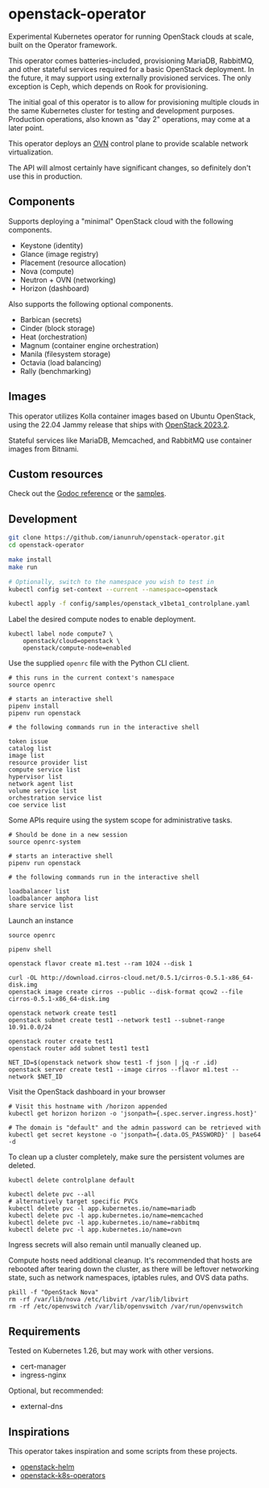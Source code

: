 # openstack-operator

Experimental Kubernetes operator for running OpenStack clouds at scale, built on the Operator framework.

This operator comes batteries-included, provisioning MariaDB, RabbitMQ, and other stateful services required
for a basic OpenStack deployment. In the future, it may support using externally provisioned services. The
only exception is Ceph, which depends on Rook for provisioning.

The initial goal of this operator is to allow for provisioning multiple clouds in the same Kubernetes cluster
for testing and development purposes. Production operations, also known as "day 2" operations, may come at a
later point.

This operator deploys an [OVN](https://www.ovn.org/en/architecture/) control plane to provide
scalable network virtualization.

The API will almost certainly have significant changes, so definitely don't use this in production.

## Components

Supports deploying a "minimal" OpenStack cloud with the following components.

* Keystone (identity)
* Glance (image registry)
* Placement (resource allocation)
* Nova (compute)
* Neutron + OVN (networking)
* Horizon (dashboard)

Also supports the following optional components.

* Barbican (secrets)
* Cinder (block storage)
* Heat (orchestration)
* Magnum (container engine orchestration)
* Manila (filesystem storage)
* Octavia (load balancing)
* Rally (benchmarking)

## Images

This operator utilizes Kolla container images based on Ubuntu OpenStack, using the 22.04 Jammy release that ships
with [OpenStack 2023.2](https://docs.openstack.org/2023.2/).

Stateful services like MariaDB, Memcached, and RabbitMQ use container images from Bitnami.

## Custom resources

Check out the [Godoc reference](https://pkg.go.dev/github.com/ianunruh/openstack-operator/api/v1beta1#ControlPlaneSpec) or
the [samples](https://github.com/ianunruh/openstack-operator/tree/master/config/samples).

## Development

```bash
git clone https://github.com/ianunruh/openstack-operator.git
cd openstack-operator

make install
make run

# Optionally, switch to the namespace you wish to test in
kubectl config set-context --current --namespace=openstack

kubectl apply -f config/samples/openstack_v1beta1_controlplane.yaml
```

Label the desired compute nodes to enable deployment.

```
kubectl label node compute7 \
    openstack/cloud=openstack \
    openstack/compute-node=enabled
```

Use the supplied `openrc` file with the Python CLI client.

```
# this runs in the current context's namespace
source openrc

# starts an interactive shell
pipenv install
pipenv run openstack

# the following commands run in the interactive shell

token issue
catalog list
image list
resource provider list
compute service list
hypervisor list
network agent list
volume service list
orchestration service list
coe service list
```

Some APIs require using the system scope for administrative tasks.

```
# Should be done in a new session
source openrc-system

# starts an interactive shell
pipenv run openstack

# the following commands run in the interactive shell

loadbalancer list
loadbalancer amphora list
share service list
```

Launch an instance

```
source openrc

pipenv shell

openstack flavor create m1.test --ram 1024 --disk 1

curl -OL http://download.cirros-cloud.net/0.5.1/cirros-0.5.1-x86_64-disk.img
openstack image create cirros --public --disk-format qcow2 --file cirros-0.5.1-x86_64-disk.img

openstack network create test1
openstack subnet create test1 --network test1 --subnet-range 10.91.0.0/24

openstack router create test1
openstack router add subnet test1 test1

NET_ID=$(openstack network show test1 -f json | jq -r .id)
openstack server create test1 --image cirros --flavor m1.test --network $NET_ID
```

Visit the OpenStack dashboard in your browser

```
# Visit this hostname with /horizon appended
kubectl get horizon horizon -o 'jsonpath={.spec.server.ingress.host}'

# The domain is "default" and the admin password can be retrieved with
kubectl get secret keystone -o 'jsonpath={.data.OS_PASSWORD}' | base64 -d
```

To clean up a cluster completely, make sure the persistent volumes are deleted.

```
kubectl delete controlplane default

kubectl delete pvc --all
# alternatively target specific PVCs
kubectl delete pvc -l app.kubernetes.io/name=mariadb
kubectl delete pvc -l app.kubernetes.io/name=memcached
kubectl delete pvc -l app.kubernetes.io/name=rabbitmq
kubectl delete pvc -l app.kubernetes.io/name=ovn
```

Ingress secrets will also remain until manually cleaned up.

Compute hosts need additional cleanup. It's recommended that hosts are rebooted
after tearing down the cluster, as there will be leftover networking state, such
as network namespaces, iptables rules, and OVS data paths.

```
pkill -f "OpenStack Nova"
rm -rf /var/lib/nova /etc/libvirt /var/lib/libvirt
rm -rf /etc/openvswitch /var/lib/openvswitch /var/run/openvswitch
```

## Requirements

Tested on Kubernetes 1.26, but may work with other versions.

* cert-manager
* ingress-nginx

Optional, but recommended:

* external-dns

## Inspirations

This operator takes inspiration and some scripts from these projects.

* [openstack-helm](https://github.com/openstack/openstack-helm)
* [openstack-k8s-operators](https://github.com/openstack-k8s-operators)
